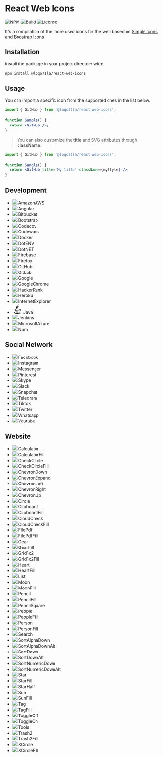 # React Web Icons
[![NPM](https://img.shields.io/npm/v/@loqo71la/react-web-icons?color=CB061D&style=flat-square)](https://www.npmjs.com/package/@loqo71la/react-web-icons)
![Build](https://github.com/loqo71la/react-web-icons/actions/workflows/publish-package.yml/badge.svg)
[![License](https://img.shields.io/npm/l/@loqo71la/react-web-icons?color=008660&style=flat-square)](https://github.com/loqo71la/react-web-icons/blob/main/LICENSE)

It's a compilation of the more used icons for the web based on [Simple Icons](https://simpleicons.org/) and [Boostrap Icons](https://icons.getbootstrap.com/)

## Installation

Install the package in your project directory with:
```sh
npm install @loqo71la/react-web-icons
```

## Usage
You can import a specific icon from the supported ones in the list below.
```jsx
import { GitHub } from '@loqo71la/react-web-icons';

function Sample() {
  return <GitHub />;
}
```

> You can also customize the **title** and SVG attributes through **className**.
```jsx
import { GitHub } from '@loqo71la/react-web-icons';

function Sangle() {
  return <GitHub title='My title' className={myStyle} />;
}
```

## Development
- <img src="https://simpleicons.org/icons/amazonaws.svg" width="32"/> AmazonAWS 
- <img src="https://simpleicons.org/icons/angular.svg" width="32"/> Angular
- <img src="https://simpleicons.org/icons/bitbucket.svg" width="32"/> Bitbucket
- <img src="https://simpleicons.org/icons/bootstrap.svg" width="32"/> Bootstrap
- <img src="https://simpleicons.org/icons/codecov.svg" width="32"/> Codecov
- <img src="https://simpleicons.org/icons/codewars.svg" width="32"/> Codewars
- <img src="https://simpleicons.org/icons/docker.svg" width="32"/> Docker
- <img src="https://simpleicons.org/icons/dotenv.svg" width="32"/> DotENV
- <img src="https://simpleicons.org/icons/dotnet.svg" width="32"/> DotNET
- <img src="https://simpleicons.org/icons/firebase.svg" width="32"/> Firebase
- <img src="https://simpleicons.org/icons/firefox.svg" width="32"/> Firefox
- <img src="https://simpleicons.org/icons/github.svg" width="32"/> GitHub
- <img src="https://simpleicons.org/icons/gitlab.svg" width="32"/> GitLab
- <img src="https://simpleicons.org/icons/google.svg" width="32"/> Google
- <img src="https://simpleicons.org/icons/googlechrome.svg" width="32"/> GoogleChrome
- <img src="https://simpleicons.org/icons/hackerrank.svg" width="32"/> HackerRank
- <img src="https://simpleicons.org/icons/heroku.svg" width="32"/> Heroku
- <img src="https://simpleicons.org/icons/internetexplorer.svg" width="32"/> InternetExplorer
- <img src="./icons/java.svg" width="32"/> Java
- <img src="https://simpleicons.org/icons/jenkins.svg" width="32"/> Jenkins
- <img src="https://simpleicons.org/icons/microsoftazure.svg" width="32"/> MicrosoftAzure
- <img src="https://simpleicons.org/icons/npm.svg" width="32"/> Npm

## Social Network
- <img src="https://simpleicons.org/icons/facebook.svg" width="32"/> Facebook
- <img src="https://simpleicons.org/icons/instagram.svg" width="32"/> Instagram
- <img src="https://simpleicons.org/icons/messenger.svg" width="32"/> Messenger
- <img src="https://simpleicons.org/icons/pinterest.svg" width="32"/> Pinterest
- <img src="https://simpleicons.org/icons/skype.svg" width="32"/> Skype
- <img src="https://simpleicons.org/icons/slack.svg" width="32"/> Slack
- <img src="https://simpleicons.org/icons/snapchat.svg" width="32"/> Snapchat
- <img src="https://simpleicons.org/icons/telegram.svg" width="32"/> Telegram
- <img src="https://simpleicons.org/icons/tiktok.svg" width="32"/> Tiktok
- <img src="https://simpleicons.org/icons/twitter.svg" width="32"/> Twitter
- <img src="https://simpleicons.org/icons/whatsapp.svg" width="32"/> Whatsapp
- <img src="https://simpleicons.org/icons/youtube.svg" width="32"/> Youtube

## Website
- <img src="https://icons.getbootstrap.com/assets/icons/calculator.svg" width="32"/> Calculator
- <img src="https://icons.getbootstrap.com/assets/icons/calculator-fill.svg" width="32"/> CalculatorFill
- <img src="https://icons.getbootstrap.com/assets/icons/check-circle.svg" width="32"/> CheckCircle
- <img src="https://icons.getbootstrap.com/assets/icons/check-circle-fill.svg" width="32"/> CheckCircleFill
- <img src="https://icons.getbootstrap.com/assets/icons/chevron-down.svg" width="32"/> ChevronDown
- <img src="https://icons.getbootstrap.com/assets/icons/chevron-expand.svg" width="32"/> ChevronExpand
- <img src="https://icons.getbootstrap.com/assets/icons/chevron-left.svg" width="32"/> ChevronLeft
- <img src="https://icons.getbootstrap.com/assets/icons/chevron-right.svg" width="32"/> ChevronRight
- <img src="https://icons.getbootstrap.com/assets/icons/chevron-up.svg" width="32"/> ChevronUp
- <img src="https://icons.getbootstrap.com/assets/icons/circle.svg" width="32"/> Circle
- <img src="https://icons.getbootstrap.com/assets/icons/clipboard.svg" width="32"/> Clipboard
- <img src="https://icons.getbootstrap.com/assets/icons/clipboard-fill.svg" width="32"/> ClipboardFill
- <img src="https://icons.getbootstrap.com/assets/icons/cloud-check.svg" width="32"/> CloudCheck
- <img src="https://icons.getbootstrap.com/assets/icons/cloud-check-fill.svg" width="32"/> CloudCheckFill
- <img src="https://icons.getbootstrap.com/assets/icons/file-pdf.svg" width="32"/> FilePdf
- <img src="https://icons.getbootstrap.com/assets/icons/file-pdf-fill.svg" width="32"/> FilePdfFill
- <img src="https://icons.getbootstrap.com/assets/icons/gear.svg" width="32"/> Gear
- <img src="https://icons.getbootstrap.com/assets/icons/gear-fill.svg" width="32"/> GearFill
- <img src="https://icons.getbootstrap.com/assets/icons/grid-1x2.svg" width="32"/> Grid1x2
- <img src="https://icons.getbootstrap.com/assets/icons/grid-1x2-fill.svg" width="32"/> Grid1x2Fill
- <img src="https://icons.getbootstrap.com/assets/icons/heart.svg" width="32"/> Heart
- <img src="https://icons.getbootstrap.com/assets/icons/heart-fill.svg" width="32"/> HeartFill
- <img src="https://icons.getbootstrap.com/assets/icons/list.svg" width="32"/> List
- <img src="https://icons.getbootstrap.com/assets/icons/moon.svg" width="32"/> Moon
- <img src="https://icons.getbootstrap.com/assets/icons/moon-fill.svg" width="32"/> MoonFill
- <img src="https://icons.getbootstrap.com/assets/icons/pencil.svg" width="32"/> Pencil
- <img src="https://icons.getbootstrap.com/assets/icons/pencil-fill.svg" width="32"/> PencilFill
- <img src="https://icons.getbootstrap.com/assets/icons/pencil-square.svg" width="32"/> PencilSquare
- <img src="https://icons.getbootstrap.com/assets/icons/people.svg" width="32"/> People
- <img src="https://icons.getbootstrap.com/assets/icons/people-fill.svg" width="32"/> PeopleFill
- <img src="https://icons.getbootstrap.com/assets/icons/person.svg" width="32"/> Person
- <img src="https://icons.getbootstrap.com/assets/icons/person-fill.svg" width="32"/> PersonFill
- <img src="https://icons.getbootstrap.com/assets/icons/search.svg" width="32"/> Search
- <img src="https://icons.getbootstrap.com/assets/icons/sort-alpha-down.svg" width="32"/> SortAlphaDown
- <img src="https://icons.getbootstrap.com/assets/icons/sort-alpha-down-alt.svg" width="32"/> SortAlphaDownAlt
- <img src="https://icons.getbootstrap.com/assets/icons/sort-down.svg" width="32"/> SortDown
- <img src="https://icons.getbootstrap.com/assets/icons/sort-down-alt.svg" width="32"/> SortDownAlt
- <img src="https://icons.getbootstrap.com/assets/icons/sort-numeric-down.svg" width="32"/> SortNumericDown
- <img src="https://icons.getbootstrap.com/assets/icons/sort-numeric-down-alt.svg" width="32"/> SortNumericDownAlt
- <img src="https://icons.getbootstrap.com/assets/icons/star.svg" width="32"/> Star
- <img src="https://icons.getbootstrap.com/assets/icons/star-fill.svg" width="32"/> StarFill
- <img src="https://icons.getbootstrap.com/assets/icons/star-half.svg" width="32"/> StarHalf
- <img src="https://icons.getbootstrap.com/assets/icons/sun.svg" width="32"/> Sun
- <img src="https://icons.getbootstrap.com/assets/icons/sun-fill.svg" width="32"/> SunFill
- <img src="https://icons.getbootstrap.com/assets/icons/tag.svg" width="32"/> Tag
- <img src="https://icons.getbootstrap.com/assets/icons/tag-fill.svg" width="32"/> TagFill
- <img src="https://icons.getbootstrap.com/assets/icons/toggle-off.svg" width="32"/> ToggleOff
- <img src="https://icons.getbootstrap.com/assets/icons/toggle-on.svg" width="32"/> ToggleOn
- <img src="https://icons.getbootstrap.com/assets/icons/tools.svg" width="32"/> Tools
- <img src="https://icons.getbootstrap.com/assets/icons/trash2.svg" width="32"/> Trash2
- <img src="https://icons.getbootstrap.com/assets/icons/trash2-fill.svg" width="32"/> Trash2Fill
- <img src="https://icons.getbootstrap.com/assets/icons/x-circle.svg" width="32"/> XCircle
- <img src="https://icons.getbootstrap.com/assets/icons/x-circle-fill.svg" width="32"/> XCircleFill
